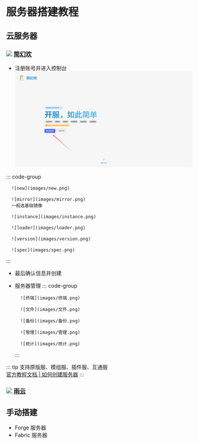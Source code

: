 # <i class="fa-solid fa-server"></i> 服务器搭建教程
<ArticleMetadata />

## 云服务器
### <img src="https://simpfun.cn/logo.png" width="24" /> [简幻欢](https://simpfun.cn/)
- 注册账号并进入控制台
  ![console](images/console.png)

::: code-group

```md:img [新建实例]
  ![new](images/new.png)
```

```md:img [选择镜像类型]
  ![mirror](images/mirror.png)
  一般选基础镜像
```

```md:img [选择实例类别]
  ![instance](images/instance.png)
```

```md:img [选择实例服务端]
  ![loader](images/loader.png)
```
```md:img [选择实例版本]
  ![version](images/version.png)
```

```md:img [选择实例规格]
  ![spec](images/spec.png)
```

:::

- 最后确认信息并创建
- 服务器管理
  ::: code-group
  ```md:img [终端]
    ![终端](images/终端.png)
  ```

  ```md:img [文件]
    ![文件](images/文件.png)
  ```

  ```md:img [备份]
    ![备份](images/备份.png)
  ```

  ```md:img [管理]
    ![管理](images/管理.png)
  ```

  ```md:img [统计]
    ![统计](images/统计.png)
  ```
  :::

::: tip
支持原版服、模组服、插件服、互通服<br>
[官方教程文档 | 如何创建服务器](https://www.yuque.com/simpfox/simpdoc/create)
:::

### <img src="https://app.rainyun.com/favicon.ico" width="24" /> [雨云](https://app.rainyun.com/)
<BilibiliVideo bvid="BV1FJZSY4E9K" />

## 手动搭建
- Forge 服务器
  <BilibiliVideo bvid="BV11w4m1a7hs" />
- Fabric 服务器
  <BilibiliVideo bvid="BV1EJHueqE2k" />